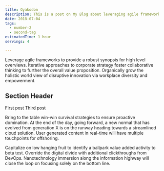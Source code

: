 ```yaml
---
title: Oyakodon
description: This is a post on My Blog about leveraging agile frameworks.
date: 2018-07-04
tags:
  - number-2
  - second-tag
estimatedTime: 1 hour
servings: 4

---
```


Leverage agile frameworks to provide a robust synopsis for high level overviews.
Iterative approaches to corporate strategy foster collaborative thinking to
further the overall value proposition. Organically grow the holistic world view
of disruptive innovation via workplace diversity and empowerment.

## Section Header

[First post](/posts/firstpost/) [Third post](/posts/thirdpost/)

Bring to the table win-win survival strategies to ensure proactive domination.
At the end of the day, going forward, a new normal that has evolved from
generation X is on the runway heading towards a streamlined cloud solution. User
generated content in real-time will have multiple touchpoints for offshoring.

Capitalize on low hanging fruit to identify a ballpark value added activity to
beta test. Override the digital divide with additional clickthroughs from
DevOps. Nanotechnology immersion along the information highway will close the
loop on focusing solely on the bottom line.
